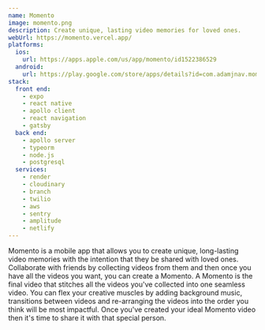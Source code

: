 ```yaml
---
name: Momento
image: momento.png
description: Create unique, lasting video memories for loved ones.
webUrl: https://momento.vercel.app/
platforms:
  ios:
    url: https://apps.apple.com/us/app/momento/id1522386529
  android:
    url: https://play.google.com/store/apps/details?id=com.adamjnav.momento
stack:
  front end:
    - expo
    - react native
    - apollo client
    - react navigation
    - gatsby
  back end:
    - apollo server
    - typeorm
    - node.js
    - postgresql
  services:
    - render
    - cloudinary
    - branch
    - twilio
    - aws
    - sentry
    - amplitude
    - netlify
---
```


Momento is a mobile app that allows you to create unique, long-lasting video memories with the intention that they be shared with loved ones. Collaborate with friends by collecting videos from them and then once you have all the videos you want, you can create a Momento. A Momento is the final video that stitches all the videos you've collected into one seamless video. You can flex your creative muscles by adding background music, transitions between videos and re-arranging the videos into the order you think will be most impactful. Once you've created your ideal Momento video then it's time to share it with that special person.
